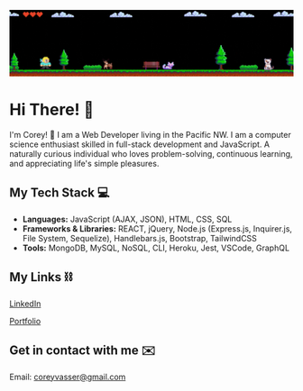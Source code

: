 ![Alt Text](./banner.gif)

# Hi There! 👋

I'm Corey! 🙂
I am a Web Developer living in the Pacific NW. I am a computer science enthusiast skilled in full-stack development and JavaScript. A naturally curious individual who loves problem-solving, continuous learning, and appreciating life's simple pleasures. 


## My Tech Stack 💻 

- **Languages:** JavaScript (AJAX, JSON), HTML, CSS, SQL
- **Frameworks & Libraries:** REACT, jQuery, Node.js (Express.js, Inquirer.js, File System, Sequelize), Handlebars.js, Bootstrap, TailwindCSS
- **Tools:** MongoDB, MySQL, NoSQL, CLI, Heroku, Jest, VSCode, GraphQL



## My Links ⛓ 

[LinkedIn](https://www.linkedin.com/in/corey-vasser/)

[Portfolio](https://spamdalfz.github.io/portfolio-project/)

## Get in contact with me ✉️ 

Email: coreyvasser@gmail.com
